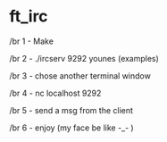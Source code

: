 # ft_irc


/br
1 - Make

/br
2 - ./ircserv 9292 younes (examples)


/br
3 - chose another terminal window

/br
4 - nc localhost 9292

/br
5 - send a msg from the client

/br
6 - enjoy  (my face be like -_- )

